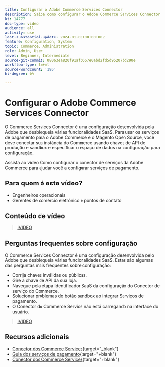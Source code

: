 ```yaml
---
title: Configurar o Adobe Commerce Services Connector
description: Saiba como configurar o Adobe Commerce Services Connector para uso com produtos SaaS do Commerce e como resolver problemas comuns.
kt: 14777
doc-type: video
audience: all
activity: use
last-substantial-update: 2024-01-09T00:00:00Z
feature: Configuration, System
topic: Commerce, Administration
role: Admin, User
level: Beginner, Intermediate
source-git-commit: 08063ea820f91af5667e0abd2fd5d95207bd290e
workflow-type: tm+mt
source-wordcount: '195'
ht-degree: 0%

---
```


# Configurar o Adobe Commerce Services Connector

O Commerce Services Connector é uma configuração desenvolvida pela Adobe que desbloqueia várias funcionalidades SaaS. Para usar os serviços de pagamento para o Adobe Commerce e o Magento Open Source, você deve conectar sua instância do Commerce usando chaves de API de produção e sandbox e especificar o espaço de dados na configuração para configuração.

Assista ao vídeo Como configurar o conector de serviços da Adobe Commerce para ajudar você a configurar serviços de pagamento.

## Para quem é este vídeo?

- Engenheiros operacionais
- Gerentes de comércio eletrônico e pontos de contato

## Conteúdo de vídeo

>[!VIDEO](https://video.tv.adobe.com/v/3425958?learn=on)

## Perguntas frequentes sobre configuração

O Commerce Services Connector é uma configuração desenvolvida pelo Adobe que desbloqueia várias funcionalidades SaaS. Estas são algumas das perguntas mais frequentes sobre configuração:

- Corrija chaves inválidas ou públicas.
- Gire a chave de API da sua loja.
- Navegue pela etapa Identificador SaaS da configuração do Conector de serviço do Commerce.
- Solucionar problemas do botão sandbox ao integrar Serviços de pagamento.
- O Conector do Commerce Service não está carregando na interface do usuário.

>[!VIDEO](https://video.tv.adobe.com/v/3425959?learn=on)

## Recursos adicionais

- [Conector dos Commerce Services](https://experienceleague.adobe.com/docs/commerce-merchant-services/user-guides/integration-services/saas.html){target="_blank"}
- [Guia dos serviços de pagamento](https://experienceleague.adobe.com/docs/commerce-merchant-services/payment-services/guide-overview.html){target="+blank"}
- [Conector dos Commerce Services](https://experienceleague.adobe.com/docs/commerce-merchant-services/user-guides/integration-services/saas.html){target="+blank"}
